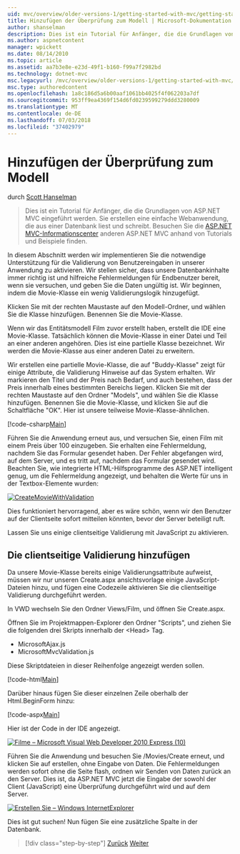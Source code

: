 ```yaml
---
uid: mvc/overview/older-versions-1/getting-started-with-mvc/getting-started-with-mvc-part7
title: Hinzufügen der Überprüfung zum Modell | Microsoft-Dokumentation
author: shanselman
description: Dies ist ein Tutorial für Anfänger, die die Grundlagen von ASP.NET MVC eingeführt werden. Erstellen Sie eine einfache Webanwendung, die aus einer Datenbank liest und schreibt.
ms.author: aspnetcontent
manager: wpickett
ms.date: 08/14/2010
ms.topic: article
ms.assetid: aa7b3e8e-e23d-49f1-b160-f99a7f2982bd
ms.technology: dotnet-mvc
msc.legacyurl: /mvc/overview/older-versions-1/getting-started-with-mvc/getting-started-with-mvc-part7
msc.type: authoredcontent
ms.openlocfilehash: 1a8c186d5a6b00aaf1061bb4025f4f062203a7df
ms.sourcegitcommit: 953ff9ea4369f154d6fd0239599279ddd3280009
ms.translationtype: MT
ms.contentlocale: de-DE
ms.lasthandoff: 07/03/2018
ms.locfileid: "37402979"
---
```

<a name="adding-validation-to-the-model"></a>Hinzufügen der Überprüfung zum Modell
====================
durch [Scott Hanselman](https://github.com/shanselman)

> Dies ist ein Tutorial für Anfänger, die die Grundlagen von ASP.NET MVC eingeführt werden. Sie erstellen eine einfache Webanwendung, die aus einer Datenbank liest und schreibt. Besuchen Sie die [ASP.NET MVC-Informationscenter](../../../index.md) anderen ASP.NET MVC anhand von Tutorials und Beispiele finden.


In diesem Abschnitt werden wir implementieren Sie die notwendige Unterstützung für die Validierung von Benutzereingaben in unserer Anwendung zu aktivieren. Wir stellen sicher, dass unsere Datenbankinhalte immer richtig ist und hilfreiche Fehlermeldungen für Endbenutzer bereit, wenn sie versuchen, und geben Sie die Daten ungültig ist. Wir beginnen, indem die Movie-Klasse ein wenig Validierungslogik hinzugefügt.

Klicken Sie mit der rechten Maustaste auf den Modell-Ordner, und wählen Sie die Klasse hinzufügen. Benennen Sie die Movie-Klasse.

Wenn wir das Entitätsmodell Film zuvor erstellt haben, erstellt die IDE eine Movie-Klasse. Tatsächlich können die Movie-Klasse in einer Datei und Teil an einer anderen angehören. Dies ist eine partielle Klasse bezeichnet. Wir werden die Movie-Klasse aus einer anderen Datei zu erweitern.

Wir erstellen eine partielle Movie-Klasse, die auf "Buddy-Klasse" zeigt für einige Attribute, die Validierung Hinweise auf das System erhalten. Wir markieren den Titel und der Preis nach Bedarf, und auch bestehen, dass der Preis innerhalb eines bestimmten Bereichs liegen. Klicken Sie mit der rechten Maustaste auf den Ordner "Models", und wählen Sie die Klasse hinzufügen. Benennen Sie die Movie-Klasse, und klicken Sie auf die Schaltfläche "OK". Hier ist unsere teilweise Movie-Klasse-ähnlichen.

[!code-csharp[Main](getting-started-with-mvc-part7/samples/sample1.cs)]

Führen Sie die Anwendung erneut aus, und versuchen Sie, einen Film mit einem Preis über 100 einzugeben. Sie erhalten eine Fehlermeldung, nachdem Sie das Formular gesendet haben. Der Fehler abgefangen wird, auf dem Server, und es tritt auf, nachdem das Formular gesendet wird. Beachten Sie, wie integrierte HTML-Hilfsprogramme des ASP.NET intelligent genug, um die Fehlermeldung angezeigt, und behalten die Werte für uns in der Textbox-Elemente wurden:

[![CreateMovieWithValidation](getting-started-with-mvc-part7/_static/image2.png)](getting-started-with-mvc-part7/_static/image1.png)

Dies funktioniert hervorragend, aber es wäre schön, wenn wir den Benutzer auf der Clientseite sofort mitteilen könnten, bevor der Server beteiligt ruft.

Lassen Sie uns einige clientseitige Validierung mit JavaScript zu aktivieren.

## <a name="adding-client-side-validation"></a>Die clientseitige Validierung hinzufügen

Da unsere Movie-Klasse bereits einige Validierungsattribute aufweist, müssen wir nur unseren Create.aspx ansichtsvorlage einige JavaScript-Dateien hinzu, und fügen eine Codezeile aktivieren Sie die clientseitige Validierung durchgeführt werden.

In VWD wechseln Sie den Ordner Views/Film, und öffnen Sie Create.aspx.

Öffnen Sie im Projektmappen-Explorer den Ordner "Scripts", und ziehen Sie die folgenden drei Skripts innerhalb der &lt;Head&gt; Tag.

- MicrosoftAjax.js
- MicrosoftMvcValidation.js

Diese Skriptdateien in dieser Reihenfolge angezeigt werden sollen.

[!code-html[Main](getting-started-with-mvc-part7/samples/sample2.html)]

Darüber hinaus fügen Sie dieser einzelnen Zeile oberhalb der Html.BeginForm hinzu:

[!code-aspx[Main](getting-started-with-mvc-part7/samples/sample3.aspx)]

Hier ist der Code in der IDE angezeigt.

[![Filme – Microsoft Visual Web Developer 2010 Express (10)](getting-started-with-mvc-part7/_static/image4.png)](getting-started-with-mvc-part7/_static/image3.png)

Führen Sie die Anwendung und besuchen Sie /Movies/Create erneut, und klicken Sie auf erstellen, ohne Eingabe von Daten. Die Fehlermeldungen werden sofort ohne die Seite flash, ordnen wir Senden von Daten zurück an den Server. Dies ist, da ASP.NET MVC jetzt die Eingabe der sowohl der Client (JavaScript) eine Überprüfung durchgeführt wird und auf dem Server.

[![Erstellen Sie – Windows InternetExplorer](getting-started-with-mvc-part7/_static/image6.png)](getting-started-with-mvc-part7/_static/image5.png)

Dies ist gut suchen! Nun fügen Sie eine zusätzliche Spalte in der Datenbank.

> [!div class="step-by-step"]
> [Zurück](getting-started-with-mvc-part6.md)
> [Weiter](getting-started-with-mvc-part8.md)
